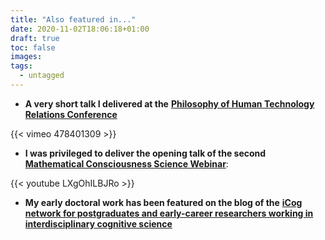 ```yaml
---
title: "Also featured in..."
date: 2020-11-02T18:06:18+01:00
draft: true
toc: false
images:
tags:
  - untagged
---
```


+ **A very short talk I delivered at the** [**Philosophy of Human Technology Relations Conference**](https://phtr2020.events/)


{{< vimeo 478401309 >}}


+ **I was privileged to deliver the opening talk of the second** [**Mathematical Consciousness Science Webinar**](https://seminar.math-consciousness.org):

  
{{< youtube LXgOhILBJRo >}}
  

+ **My early doctoral work has been featured on the blog of the** [**iCog network for postgraduates and early-career researchers working in interdisciplinary cognitive science**](http://icog.group.shef.ac.uk/does-action-oriented-predictive-processing-offer-an-enactive-account-of-sensory-substitution/)